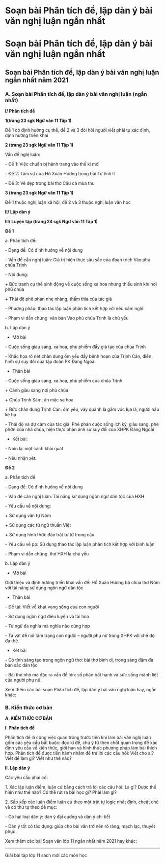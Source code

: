 # Soạn bài Phân tích đề, lập dàn ý bài văn nghị luận ngắn nhất

# Soạn bài Phân tích đề, lập dàn ý bài văn nghị luận ngắn nhất

## Soạn bài Phân tích đề, lập dàn ý bài văn nghị luận ngắn nhất năm 2021

### **A. Soạn bài Phân tích đề, lập dàn ý bài văn nghị luận (ngắn nhất)**

**I/ Phân tích đề**

**1(trang 23 sgk Ngữ văn 11 Tập 1)**

Đề 1 có định hướng cụ thể, đề 2 và 3 đòi hỏi người viết phải tự xác định, định hướng triển khai 

**2 (trang 23 sgk Ngữ văn 11 Tập 1)**

Vấn đề nghị luận: 

\- Đề 1: Việc chuẩn bị hành trang vào thế kỉ mới 

\- Đề 2: Tâm sự của Hồ Xuân Hương trong bài Tự tình II 

\- Đề 3: Vẻ đẹp trong bài thơ Câu cá mùa thu 

**3 (trang 23 sgk Ngữ văn 11 Tập 1)**

Đề 1 thuộc nghị luận xã hội, đề 2 và 3 thuộc nghị luận văn học 

**II/ Lập dàn ý**

**III/ Luyện tập (trang 24 sgk Ngữ văn 11 Tập 1)**

**Đề 1**

a. Phân tích đề: 

\- Dạng đề: Có định hướng về nội dung 

\- Vấn đề cần nghị luận: Giá trị hiện thực sâu sắc của đoạn trích Vào phủ chúa Trịnh 

\- Nội dung: 

\+ Bức tranh cụ thể sinh động về cuộc sống xa hoa nhưng thiếu sinh khí nơi phủ chúa 

\+ Thái độ phê phán nhẹ nhàng, thấm thía của tác giả 

\- Phương pháp: thao tác lập luận phân tích kết hợp với nêu cảm nghĩ 

\- Phạm vi dẫn chứng: văn bản Vào phủ chúa Trịnh là chủ yếu 

b. Lập dàn ý 

* Mở bài 

\- Cuộc sống giàu sang, xa hoa, phù phiếm đầy giả tạo của chúa Trịnh 

\- Khắc họa rõ nét chân dung ốm yếu đầy bệnh hoạn của Trịnh Cán, điển hình sự suy đồi của tập đoàn PK Đàng Ngoài 

* Thân bài 

\- Cuộc sống giàu sang, xa hoa, phù phiếm của chúa Trịnh 

\+ Cảnh giàu sang nơi phủ chúa 

\+ Chúa Trịnh Sâm: ăn mặc sa hoa 

\+ Bức chân dung Trịnh Cán: ốm yếu, vây quanh là gấm vóc lụa là, người hầu kẻ hạ 

\- Thái độ và dự cảm của tác giả: Phê phán cuộc sống ích kỷ, giàu sang, phè phỡn của nhà chúa, hiện thực phản ánh sự suy đồi của XHPK Đàng Ngoài 

* Kết bài: 

\- Nhìn lại một cách khái quát 

\- Nêu nhận xét. 

**Đề 2**

a. Phân tích đề 

\- Dạng đề: Có định hướng về nội dung 

\- Vấn đề cần nghị luận: Tài năng sử dụng ngôn ngữ dân tộc của HXH 

\- Yêu cầu về nội dung: 

\+ Sử dụng văn tự Nôm 

\+ Sử dụng các từ ngữ thuần Việt 

\+ Sử dụng hình thức đảo trật tự từ trong câu 

\- Yêu cầu về pp: Sử dụng thao tác lập luận phân tích kết hợp với bình luận 

\- Phạm vi dẫn chứng: thơ HXH là chủ yếu 

b. Lập dàn ý 

* Mở bài 

Giới thiệu và định hướng triển khai vấn đề: Hồ Xuân Hương bà chúa thơ Nôm với tài năng sử dụng ngôn ngữ dân tộc 

* Thân bài 

\- Đề tài: Viết về khát vọng sống của con người 

\- Sử dụng ngôn ngữ điêu luyện và tài hoa 

\- Từ ngữ đa nghĩa mà nghĩa nào cũng hợp 

\- Tả vật để nói tâm trạng con người – người phụ nữ trong XHPK với chế độ đa thê. 

* Kết bài 

\- Có tính sáng tạo trong ngôn ngữ thơ: bài thơ bình dị, trong sáng đậm đà bản sắc dân tộc 

\- Bài thơ nhỏ mà đặc ra vấn đề lớn: số phận bất hạnh và sức sống mãnh liệt của người phụ nữ. 

Xem thêm các bài soạn Phân tích đề, lập dàn ý bài văn nghị luận hay, ngắn khác:

### **B. Kiến thức cơ bản**

**A. KIẾN THỨC CƠ BẢN**

**I. Phân tích đề**

Phân tích đề là công việc quan trọng trước tiên khi làm bài văn nghị luận gồm các yêu cầu bắt buộc: đọc kĩ đề, chú ý từ then chốt quan trọng để xác định yêu cầu về kiến thức, giới hạn và hình thức phương pháp làm bài thích hợp. Phân tích đề được tiến hành nhằm để trả lời các câu hỏi: Viết cho ai? Viết để làm gì? Viết như thế nào?

**II. Lập dàn ý**

Các yêu cầu phải có:

1\. Xác lập luận điểm, luận cứ bằng cách trả lời các câu hỏi: Là gì? Được thể hiện như thế nào? Có thể rút ra bài học gì? Phải làm gì?

2\. Sắp xếp các luận điểm luận cứ theo một trật tự logic nhất định, cheặt chẽ và có thứ tự theo đề mục:

\- Có hai loại dàn ý: dàn ý đại cương và dàn ý chi tiết

\- Dàn ý tốt có tác dụng: giúp cho bài văn trở nên rõ ràng, mạch lạc, thuyết phục.

Xem thêm các bài Soạn văn lớp 11 ngắn nhất năm 2021 hay khác:

* * *

Giải bài tập lớp 11 sách mới các môn học
